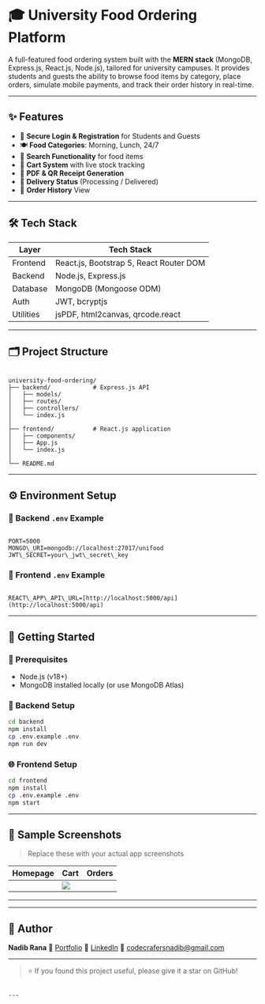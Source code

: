 # 🎓 University Food Ordering Platform

A full-featured food ordering system built with the **MERN stack** (MongoDB, Express.js, React.js, Node.js), tailored for university campuses. It provides students and guests the ability to browse food items by category, place orders, simulate mobile payments, and track their order history in real-time.

---

## ✨ Features

- 🔐 **Secure Login & Registration** for Students and Guests
- 🍽️ **Food Categories**: Morning, Lunch, 24/7
- 🔎 **Search Functionality** for food items
- 🛒 **Cart System** with live stock tracking
- 🧾 **PDF & QR Receipt Generation**
- 🚚 **Delivery Status** (Processing / Delivered)
- 📜 **Order History** View

---

## 🛠 Tech Stack

| Layer      | Tech Stack                             |
|------------|-----------------------------------------|
| Frontend   | React.js, Bootstrap 5, React Router DOM |
| Backend    | Node.js, Express.js                     |
| Database   | MongoDB (Mongoose ODM)                  |
| Auth       | JWT, bcryptjs                           |
| Utilities  | jsPDF, html2canvas, qrcode.react        |

---

## 🗂️ Project Structure

```

university-food-ordering/
├── backend/            # Express.js API
│   ├── models/
│   ├── routes/
│   ├── controllers/
│   └── index.js
│
├── frontend/           # React.js application
│   ├── components/
│   ├── App.js
│   └── index.js
│
└── README.md

```

---

## ⚙️ Environment Setup

### 📁 Backend `.env` Example

```

PORT=5000
MONGO\_URI=mongodb://localhost:27017/unifood
JWT\_SECRET=your\_jwt\_secret\_key

```

### 📁 Frontend `.env` Example

```

REACT\_APP\_API\_URL=[http://localhost:5000/api](http://localhost:5000/api)

````

---

## 🚀 Getting Started

### 🔧 Prerequisites
- Node.js (v18+)
- MongoDB installed locally (or use MongoDB Atlas)

### 🔁 Backend Setup

```bash
cd backend
npm install
cp .env.example .env
npm run dev
````

### 🌐 Frontend Setup

```bash
cd frontend
npm install
cp .env.example .env
npm start
```

---

## 📸 Sample Screenshots



> Replace these with your actual app screenshots

| Homepage                                               | Cart                                               | Orders                                                      |
| ------------------------------------------------------ | -------------------------------------------------- | ----------------------------------------------------------- |
|  | ![](https://via.placeholder.com/300x200?text=Cart) |      | 

---


---

## 🙋 Author

**Nadib Rana**
🔗 [Portfolio](https://nadib-rana.github.io/My-Portfolio-/)
🔗 [LinkedIn](https://www.linkedin.com/mynetwork/grow/)
📧 [codecrafersnadib@gmail.com](mailto:codecrafersnadib@gmail.com)

---

> ⭐ If you found this project useful, please give it a star on GitHub!

```

---

```
